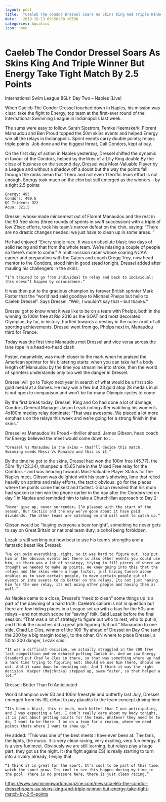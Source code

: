 ```yaml
---
layout: post
title:  "Caeleb The Condor Dressel Soars As Skins King And Triple Winner But Energy Take Tight Match By 2.5 Points"
date:   2019-10-13 09:58:00 +0530
categories: Aquatics
icon: none
---
```

# Caeleb The Condor Dressel Soars As Skins King And Triple Winner But Energy Take Tight Match By 2.5 Points
International Swim League (ISL): Day Two – Naples (Live)

When Caeleb The Condor Dressel touched down in Naples, his mission was clear: take the fight to Energy, top team at the first-ever round of the International Swimming League in Indianapolis last week.

The sums were easy to follow. Sarah Sjostrom, Femke Heemskerk, Florent Manaudou and Ben Proud topped the 50m skins events and helped Energy win all the relays in Indianapolis. Sprint events carry double points; relays triple points. Job done and the biggest threat, Cali Condors, kept at bay.

On the first day of action in Naples yesterday, Dressel shifted the dynamic in favour of the Condors, helped by the likes of a Lilly King double.By the close of business on the second day, Dressel was Most-Valuable Player by a League and without a shadow off a doubt but the way the points fall through the ranks mean that 1 hero and not even 1 terrific team effort is not enough. Energy took much on the chin but still emerged as the winners – by a tight 2.5 points:

    Energy: 493
    Condors: 490.5
    DC Trident: 322
    Aqua: 321.5

Dressel, whose made mincemeat out of Florent Manaudou and the rest in the 50 free skins (three rounds of sprints in swift succession) with a triple of low 21sec efforts,  took his team’s narrow defeat on the chin, saying: “There are no drastic changes needed: we just have to clean up in some areas. ”

He had enjoyed “Every single race. It was an absolute blast; two days of solid racing and that from the whole team. We’re missing a couple of people so there’s more to come.” A multi-mission racer whose soaring NCAA career and preparation with the Gators and coach Gregg Troy, now head mentor to the Condors, stood him in good stead tonight, Dressel added after mauling his challengers in the skins:

    “I’m trained to go from individual to relay and back to individual: this doesn’t happen by coincidence.”

It was then put to the gracious champion by forever British sprinter Mark Foster that the “world had said goodbye to Michael Phelps but hello to Caeleb Dressel”. Says Dressel: “Well, I wouldn’t say that – but thanks.”

Dressel got to know what it was like to be on a team with Phelps, both in the winning 4x100m free at Rio 2016 as the GOAT and most decorated Olympian, by far, in history, hurtled towards  a destiny in the outer orbit of all sporting achievements. Dressel went from go, Phelps next in, Manaudou third for France.

Today was the first time Manaudou met Dressel and vice versa across the lane rope in a head-to-head clash.

Foster, meanwhile, was much closer to the mark when he praised the American sprinter for his blistering starts: when you can take half a body length off Manaudou by the time you streamline into stroke, then the world of sprinters understands only too well the danger in Dressel.

Dressel will go to Tokyo next year in search of what would be a first solo gold medal at a Games. He may win a few but 23 gold atop 28 medals in all is not open to comparison and won’t be for many Olympic cycles to come.

By the first break today, Dressel, King and Co had done a lot of damage, Condors General Manager  Jason Lezak noting after watching his women’s 4x100m medley relay dominate: “That was awesome. We placed a lot more emphasis on the relays this week and we’re going for a strong finish in the skins.”

Dressel vs Manaudou Vs Proud – thriller ahead. James Gibson, head coach for Energy believed the meet would come down to …

    “Dressel Vs Manaudou in the skins – that’ll decide this match. Swimming needs Messi Vs Ronaldo and this is it.”

By the time he got to the skins, Dressel had won the 100m free (45.77), the 50m ‘fly (22.34), thumped a 45.65 hole in the Mixed Free relay for the Condors – and was heading towards Most-Valuable Player Status for the Naples meet.
Gibson was delighted with his team’s showing, Ione that relied heavily on sprints and relay efforts, the tactic obvious: go for the places where the points come thickest and fastest. Gibson revealed that his mum had spoken to him win the phone earlier in the day after the Condors led on day 1 in Naples and reminded him to take a Churchillian approach to Day 2:

    “Never give up, never surrender… I’m pleased with the start of the season. Our tactics and the way we’ve gone about it have paid dividends. The other teams are catching on and will want to catch up.”

Gibson would be “buying everyone a beer tonight”, something he never gets to say on Great Britain or national team duty, alcohol being forbidden.

Lezak is still working out how best to use his team’s strengths and a fantastic beast like Dressel:

    “He can swim everything, right, so it was hard to figure out. You put him in the obvious events but there is also other events you could use him, so there was a lot of strategy, trying to fill pieces of where we thought we needed to make up points. We knew going into this that the relays and the skins where a huge factor, just having Caeleb alone enables us to save certain people, to move certain people out of events or into events to do better on the relays. Its not just having him for the one relay, its not using other people and having them as well.”
As Naples came to a close, Dressel’s “need to clean” some things up is a part of the dawning of a hard truth: Caeleb’s calibre is not in question but there are few hiding places in a League set up with a bias for the 50s and relays – and not much scope for “saving” folk.
Said Lezak before the final session: “That was a lot of strategy to figure out who to rest, who to put in, and I think the coaches did a great job figuring that out.”
Manaudou to one side, Chad Le Clos, winner of the 100 ‘fly ahead of Dressel on Day One (and the 200 by a big margin today), to the other. ON where to place Dressel, a 50 to 200 danger, Lezak said:

    “It was a difficult decision, we actually struggled in the 200 free last competition and we debated putting Caeleb in. And we saw Energy Standard put Chad le Clos in there, so that was something where we had a hard time trying to figuring out: Should we use him there, should we not. And it came down to deciding not. And I think it was the right decision. Kacper (Majchrzka) stepped up, swam faster, so that helped a lot.”

Dressel: Better Than I’d Anticipated

World champion over 50 and 100m freestyle and butterfly last July, Dressel emerged from his ISL debut to pay plaudits to the team concept driving him:

    “Its been a blast, this is much, much better than I was anticipating, and I was expecting a lot. I don’t really care about my body tonight, it is just about getting points for the team. Whatever they need me to do, I want to be there. I am on a team for a reason, where we need points thats where I want to show up.”

He added: “This was one of the best meets I have ever been at. The fans, the lights, the music. It is very clean racing, very exciting, very fun energy. It is a very fun meet. Obviously we are still learning, but relays play a huge part, they got us the night. It (the fight agains ES) is really starting to turn into a rivalry already, I enjoy that.

    “I think it is great for the sport. It’s cool to be part of this time, watch the sport grow. Its cool to see this happen during my time in the pool. There is no pressure here, there is just clean racing.”
https://www.swimmingworldmagazine.com/news/caeleb-the-condor-dressel-soars-as-skins-king-and-triple-winner-but-energy-take-tight-match-by-2-5-points
